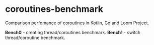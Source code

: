 # coroutines-benchmark
Comparison perfomance of coroutines in Kotlin, Go and Loom Project.

**Bench0** - creating thread/coroutines benchmark. 
**Bench1** - switch thread/coroutine benchmark.
